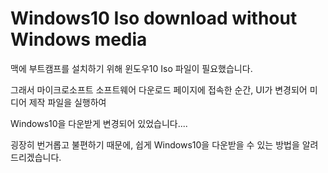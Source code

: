 # Windows10 Iso download without Windows media





맥에 부트캠프를 설치하기 위해 윈도우10 Iso 파일이 필요했습니다. 

그래서 마이크로소프트 소프트웨어 다운로드 페이지에 접속한 순간, UI가 변경되어 미디어 제작 파일을 실행하여 

Windows10을 다운받게 변경되어 있었습니다....



굉장히 번거롭고 불편하기 때문에, 쉽게 Windows10을 다운받을 수 있는 방법을 알려드리겠습니다. 



